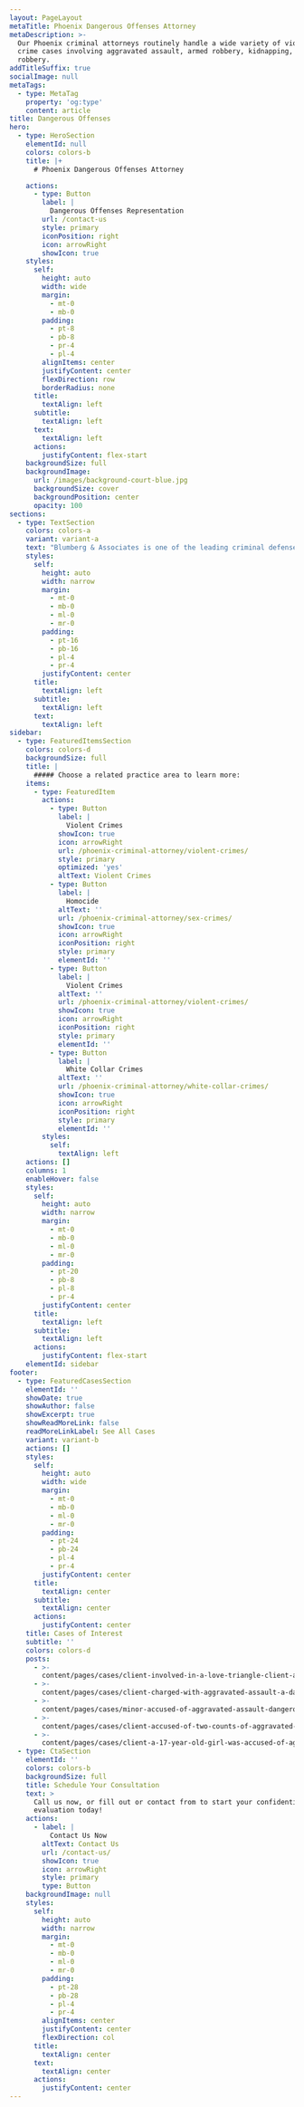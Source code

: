 ```yaml
---
layout: PageLayout
metaTitle: Phoenix Dangerous Offenses Attorney
metaDescription: >-
  Our Phoenix criminal attorneys routinely handle a wide variety of violent
  crime cases involving aggravated assault, armed robbery, kidnapping, and bank
  robbery.
addTitleSuffix: true
socialImage: null
metaTags:
  - type: MetaTag
    property: 'og:type'
    content: article
title: Dangerous Offenses
hero:
  - type: HeroSection
    elementId: null
    colors: colors-b
    title: |+
      # Phoenix Dangerous Offenses Attorney

    actions:
      - type: Button
        label: |
          Dangerous Offenses Representation
        url: /contact-us
        style: primary
        iconPosition: right
        icon: arrowRight
        showIcon: true
    styles:
      self:
        height: auto
        width: wide
        margin:
          - mt-0
          - mb-0
        padding:
          - pt-8
          - pb-8
          - pr-4
          - pl-4
        alignItems: center
        justifyContent: center
        flexDirection: row
        borderRadius: none
      title:
        textAlign: left
      subtitle:
        textAlign: left
      text:
        textAlign: left
      actions:
        justifyContent: flex-start
    backgroundSize: full
    backgroundImage:
      url: /images/background-court-blue.jpg
      backgroundSize: cover
      backgroundPosition: center
      opacity: 100
sections:
  - type: TextSection
    colors: colors-a
    variant: variant-a
    text: "Blumberg & Associates is one of the leading criminal defense law firms in the state of Arizona. Our\_**Phoenix criminal defense attorneys**\_routinely handle a wide variety of violent crime cases involving aggravated assault, armed robbery, kidnapping, and bank robbery.\n\n## ARIZONA VIOLENT CRIME ATTORNEYS\n\nA wide array of crimes are considered violent crimes. Blumberg & Associates is an Arizona criminal defense law firm committed to defending people charged with violent crimes such as assault, sexual assault, armed robbery, kidnapping, car jacking, drive-by shooting, attempted murder, and burglary. These crimes are elevated to dangerous offenses when a [deadly weapon or a dangerous instrument](https://azblumberglaw.com/blog/what-is-considered-a-deadly-weapon-in-arizona/) is shown or used while the crime is being committed.\n\n## ARIZONA DANGEROUS OFFENSE ATTORNEYS\n\nIn Arizona, most violent crimes can be elevated to a dangerous offense if the person charged showed a weapon or a dangerous instrument while the crime was being committed. The weapon does not have to be used, perhaps only exhibited or displayed in the assault, robbery, or kidnapping for dangerous offense charges to be filed.\n\nDangerous criminal offenses carry mandatory prison sentences of five to fifteen years for first time offenders. At Blumberg & Associates, we work to reduce charges in dangerous criminal offense cases so that our clients are probation eligible. While we negotiate to lessen the charges, our attorneys are skilled trial lawyers.\n\n## CONTACT OUR PHOENIX DANGEROUS OFFENSES ATTORNEYS\n\nOur Arizona dangerous offense attorneys regularly represent clients throughout the state of Arizona, including Maricopa County, Yavapai County, Coconino County, Pinal County, and the cities of Phoenix, Mesa, Glendale, Tempe, Peoria, Scottsdale, Prescott, Tucson, and Flagstaff. If you have been charged with a dangerous offense and need an attorney to represent you, please contact Blumberg & Associates. When your future is on the line, you need an Arizona law firm where skill and experience are more than just a slogan.\n"
    styles:
      self:
        height: auto
        width: narrow
        margin:
          - mt-0
          - mb-0
          - ml-0
          - mr-0
        padding:
          - pt-16
          - pb-16
          - pl-4
          - pr-4
        justifyContent: center
      title:
        textAlign: left
      subtitle:
        textAlign: left
      text:
        textAlign: left
sidebar:
  - type: FeaturedItemsSection
    colors: colors-d
    backgroundSize: full
    title: |
      ##### Choose a related practice area to learn more:
    items:
      - type: FeaturedItem
        actions:
          - type: Button
            label: |
              Violent Crimes
            showIcon: true
            icon: arrowRight
            url: /phoenix-criminal-attorney/violent-crimes/
            style: primary
            optimized: 'yes'
            altText: Violent Crimes
          - type: Button
            label: |
              Homocide
            altText: ''
            url: /phoenix-criminal-attorney/sex-crimes/
            showIcon: true
            icon: arrowRight
            iconPosition: right
            style: primary
            elementId: ''
          - type: Button
            label: |
              Violent Crimes
            altText: ''
            url: /phoenix-criminal-attorney/violent-crimes/
            showIcon: true
            icon: arrowRight
            iconPosition: right
            style: primary
            elementId: ''
          - type: Button
            label: |
              White Collar Crimes
            altText: ''
            url: /phoenix-criminal-attorney/white-collar-crimes/
            showIcon: true
            icon: arrowRight
            iconPosition: right
            style: primary
            elementId: ''
        styles:
          self:
            textAlign: left
    actions: []
    columns: 1
    enableHover: false
    styles:
      self:
        height: auto
        width: narrow
        margin:
          - mt-0
          - mb-0
          - ml-0
          - mr-0
        padding:
          - pt-20
          - pb-8
          - pl-8
          - pr-4
        justifyContent: center
      title:
        textAlign: left
      subtitle:
        textAlign: left
      actions:
        justifyContent: flex-start
    elementId: sidebar
footer:
  - type: FeaturedCasesSection
    elementId: ''
    showDate: true
    showAuthor: false
    showExcerpt: true
    showReadMoreLink: false
    readMoreLinkLabel: See All Cases
    variant: variant-b
    actions: []
    styles:
      self:
        height: auto
        width: wide
        margin:
          - mt-0
          - mb-0
          - ml-0
          - mr-0
        padding:
          - pt-24
          - pb-24
          - pl-4
          - pr-4
        justifyContent: center
      title:
        textAlign: center
      subtitle:
        textAlign: center
      actions:
        justifyContent: center
    title: Cases of Interest
    subtitle: ''
    colors: colors-d
    posts:
      - >-
        content/pages/cases/client-involved-in-a-love-triangle-client-accused-of-five-counts-of-aggravated-assault-dangerous-offenses.md
      - >-
        content/pages/cases/client-charged-with-aggravated-assault-a-dangerous-offense-after-punching-a-smaller-man-in-the-face.md
      - >-
        content/pages/cases/minor-accused-of-aggravated-assault-dangerous-offense-by-holding-a-gun-on-officers-conducting-a-search-warrant-at-mothers-apartment.md
      - >-
        content/pages/cases/client-accused-of-two-counts-of-aggravated-assault-both-dangerous-offenses-against-police-officers.md
      - >-
        content/pages/cases/client-a-17-year-old-girl-was-accused-of-aggravated-assault-dangerous-by-holding-a-gun-on-deputy-sheriffs-conducting-a-search-warrant.md
  - type: CtaSection
    elementId: ''
    colors: colors-b
    backgroundSize: full
    title: Schedule Your Consultation
    text: >
      Call us now, or fill out or contact from to start your confidential case
      evaluation today!
    actions:
      - label: |
          Contact Us Now
        altText: Contact Us
        url: /contact-us/
        showIcon: true
        icon: arrowRight
        style: primary
        type: Button
    backgroundImage: null
    styles:
      self:
        height: auto
        width: narrow
        margin:
          - mt-0
          - mb-0
          - ml-0
          - mr-0
        padding:
          - pt-28
          - pb-28
          - pl-4
          - pr-4
        alignItems: center
        justifyContent: center
        flexDirection: col
      title:
        textAlign: center
      text:
        textAlign: center
      actions:
        justifyContent: center
---
```

